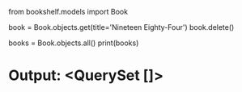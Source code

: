 from bookshelf.models import Book

book = Book.objects.get(title='Nineteen Eighty-Four')
book.delete()

books = Book.objects.all()
print(books)
# Output: <QuerySet []>